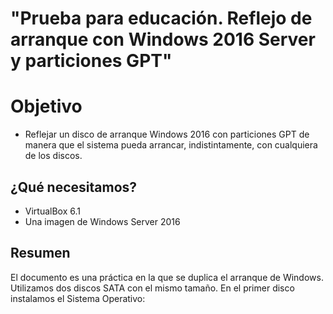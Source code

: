 # "Prueba para educación. Reflejo de arranque con Windows 2016 Server y particiones GPT" 

# Objetivo
- Reflejar un disco de arranque Windows 2016 con particiones GPT de manera que el sistema pueda arrancar,
indistintamente, con cualquiera de los discos.

## ¿Qué necesitamos?
- VirtualBox 6.1
- Una imagen de Windows Server 2016

## Resumen

  El documento es una práctica en la que se duplica el arranque de Windows. Utilizamos dos discos SATA con el mismo tamaño.
  En el primer disco instalamos el Sistema Operativo:
  
  
